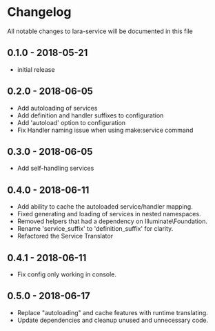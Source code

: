 # Changelog

All notable changes to lara-service will be documented in this file

## 0.1.0 - 2018-05-21

- initial release

## 0.2.0 - 2018-06-05

- Add autoloading of services
- Add definition and handler suffixes to configuration
- Add 'autoload' option to configuration
- Fix Handler naming issue when using make:service command

## 0.3.0 - 2018-06-05

- Add self-handling services

## 0.4.0 - 2018-06-11

- Add ability to cache the autoloaded service/handler mapping.
- Fixed generating and loading of services in nested namespaces.
- Removed helpers that had a dependency on Illuminate\Foundation.
- Rename 'service_suffix' to 'definition_suffix' for clarity.
- Refactored the Service Translator

## 0.4.1 - 2018-06-11

- Fix config only working in console.

## 0.5.0 - 2018-06-17

- Replace "autoloading" and cache features with runtime translating.
- Update dependencies and cleanup unused and unnecessary code.
